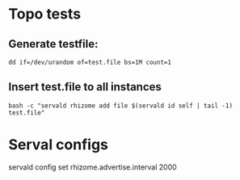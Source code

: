 # Topo tests
## Generate testfile:

```
dd if=/dev/urandom of=test.file bs=1M count=1
```

## Insert test.file to all instances

```
bash -c "servald rhizome add file $(servald id self | tail -1) test.file"
```

# Serval configs
servald config set rhizome.advertise.interval 2000
